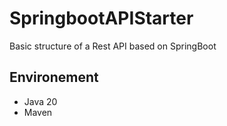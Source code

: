 # SpringbootAPIStarter

Basic structure of a Rest API based on SpringBoot

## Environement 
- Java 20
- Maven
